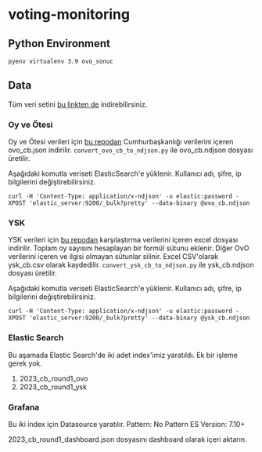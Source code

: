 # voting-monitoring

## Python Environment
```
pyenv virtualenv 3.9 ovo_sonuc
```

## Data
Tüm veri setini [bu linkten de](https://drive.google.com/drive/folders/1jqCxJ4qrfKzqNkErT_SsdLSWv9kfWo5p?usp=sharing) indirebilirsiniz.

### Oy ve Ötesi
Oy ve Ötesi verileri için [bu repodan](https://github.com/mkeremavci/OvO-Data-Scraping) Cumhurbaşkanlığı verilerini içeren ovo_cb.json indirilir. ```convert_ovo_cb_to_ndjson.py``` ile  ovo_cb.ndjson dosyası üretilir.

Aşağıdaki komutla veriseti ElasticSearch'e yüklenir. Kullanıcı adı, şifre, ip bilgilerini değiştirebilirsiniz.
```
curl -H 'Content-Type: application/x-ndjson' -u elastic:password -XPOST 'elastic_server:9200/_bulk?pretty' --data-binary @ovo_cb.ndjson
```

### YSK
YSK verileri için [bu repodan](https://github.com/muratuygun/YskConsole) karşılaştırma verilerini içeren excel dosyası indirilir. Toplam oy sayısını hesaplayan bir formül sütunu eklenir. Diğer OvO verilerini içeren ve ilgisi olmayan sütunlar silinir. Excel CSV'olarak ysk_cb.csv olarak kaydedilir.  ```convert_ysk_cb_to_ndjson.py``` ile  ysk_cb.ndjson dosyası üretilir.

Aşağıdaki komutla veriseti ElasticSearch'e yüklenir. Kullanıcı adı, şifre, ip bilgilerini değiştirebilirsiniz.
```
curl -H 'Content-Type: application/x-ndjson' -u elastic:password -XPOST 'elastic_server:9200/_bulk?pretty' --data-binary @ysk_cb.ndjson
```

### Elastic Search
Bu aşamada Elastic Search'de iki adet index'imiz yaratıldı. Ek bir işleme gerek yok.
1. 2023_cb_round1_ovo
2. 2023_cb_round1_ysk

### Grafana
Bu iki index için Datasource yaratılır.
Pattern: No Pattern
ES Version: 7.10+

2023_cb_round1_dashboard.json dosyasını dashboard olarak içeri aktarın.
